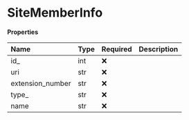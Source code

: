 # SiteMemberInfo

**Properties**

| Name             | Type | Required | Description |
| :--------------- | :--- | :------- | :---------- |
| id\_             | int  | ❌       |             |
| uri              | str  | ❌       |             |
| extension_number | str  | ❌       |             |
| type\_           | str  | ❌       |             |
| name             | str  | ❌       |             |

<!-- This file was generated by liblab | https://liblab.com/ -->
